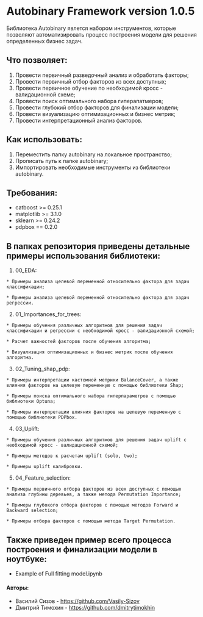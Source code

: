 # Autobinary Framework version 1.0.5

Библиотека Autobinary явлется набором инструментов, которые позволяют автоматизировать процесс построения модели для решения определенных бизнес задач.

## Что позволяет:

  1. Провести первичный разведочный анализ и обработать факторы;
  2. Провести первичный отбор факторов из всех доступных;
  3. Провести первичное обучение по необходимой кросс - валидационной схеме;
  4. Провести поиск оптимального набора гиперапатмеров;
  5. Провести глубокий отбор факторов для финализации модели;
  6. Провести визуализацию оптимизационных и бизнес метрик;
  7. Провести интерпретационный анализ факторов.

## Как использовать:

  1. Переместить папку autobinary на локальное пространство;
  2. Прописать путь к папке autobinary;
  3. Импортировать необходимые инструменты из библиотеки autobinary.

## Требования:
  * catboost >= 0.25.1
  * matplotlib >= 3.1.0
  * sklearn >= 0.24.2
  * pdpbox == 0.2.0

## В папках репозитория приведены детальные примеры использования библиотеки:

  1. 00_EDA:

    * Примеры анализа целевой переменной относительно фактора для задач классификации;

    * Примеры анализа целевой переменной относительно фактора для задач регрессии.

  2. 01_Importances_for_trees:

    * Примеры обучения различных алгоритмов для решения задач классификации и регрессии с необходимой кросс - валидационной схемой;

    * Расчет важностей факторов после обучения алгоритма;

    * Визуализация оптимизационных и бизнес метрик после обучения алгоритма.

  3. 02_Tuning_shap_pdp:

    * Примеры интерпретации кастомной метрики BalanceCover, а также влияния факторов на целевую переменную с помощью библиотеки Shap;

    * Примеры поиска оптимального набора гиперпараметров с помощью библиотеки Optuna;

    * Примеры интерпретации влияния факторов на целевую переменную с помощью библиотеки PDPbox.

  4. 03_Uplift:

    * Примеры обучения различных алгоритмов для решения задач uplift с необходимой кросс - валидационной схемой;

    * Примеры методов к расчетам uplift (solo, two);

    * Примеры uplift калибровки.

  5. 04_Feature_selection:

    * Примеры первичного отбора факторов из всех доступных с помощью анализа глубины деревьев, а также метода Permutation Importance;

    * Примеры глубокого отбора факторов с помощью методов Forward и Backward selection;

    * Примеры отбора факторов с помощью метода Target Permutation.

## Также приведен пример всего процесса построения и финализации модели в ноутбуке:
* Example of Full fitting model.ipynb

#### Авторы:
* Василий Сизов - https://github.com/Vasily-Sizov
* Дмитрий Тимохин - https://github.com/dmitrytimokhin
